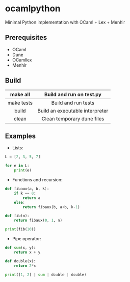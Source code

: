 # ocamlpython
Minimal Python implementation with OCaml + Lex + Menhir

## Prerequisites
- OCaml
- Dune
- OCamllex
- Menhir

## Build

| make all | Build and run on test.py |
|:---:|:---:|
| make tests | Build and run tests |
| build | Build an executable interpreter |
| clean | Clean temporary dune files |

## Examples

- Lists: 
```python
L = [2, 3, 5, 7]

for e in L:
    print(e)
```

- Functions and recursion:
```python
def fibaux(a, b, k):
    if k == 0:
        return a
    else:
        return fibaux(b, a+b, k-1)

def fib(n):
    return fibaux(0, 1, n)

print(fib(10))
```

- Pipe operator:
```python
def sum(x, y):
    return x + y

def double(x):
    return 2*x

print([1, 2] | sum | double | double)
```
